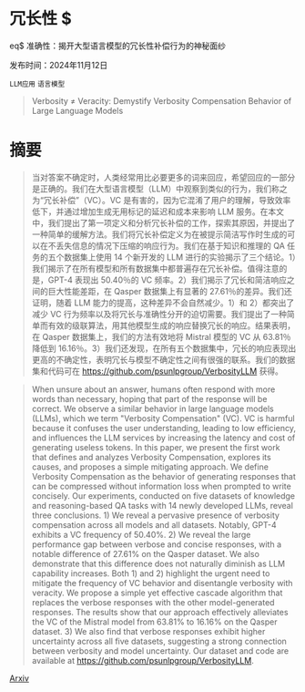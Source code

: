 # 冗长性 $
eq$ 准确性：揭开大型语言模型的冗长性补偿行为的神秘面纱

发布时间：2024年11月12日

`LLM应用` `语言模型`

> Verbosity $\neq$ Veracity: Demystify Verbosity Compensation Behavior of Large Language Models

# 摘要

> 当对答案不确定时，人类经常用比必要更多的词来回应，希望回应的一部分是正确的。我们在大型语言模型（LLM）中观察到类似的行为，我们称之为“冗长补偿”（VC）。VC 是有害的，因为它混淆了用户的理解，导致效率低下，并通过增加生成无用标记的延迟和成本来影响 LLM 服务。在本文中，我们提出了第一项定义和分析冗长补偿的工作，探索其原因，并提出了一种简单的缓解方法。我们将冗长补偿定义为在被提示简洁写作时生成的可以在不丢失信息的情况下压缩的响应行为。我们在基于知识和推理的 QA 任务的五个数据集上使用 14 个新开发的 LLM 进行的实验揭示了三个结论。1）我们揭示了在所有模型和所有数据集中都普遍存在冗长补偿。值得注意的是，GPT-4 表现出 50.40％的 VC 频率。2）我们揭示了冗长和简洁响应之间的巨大性能差距，在 Qasper 数据集上有显著的 27.61％的差异。我们还证明，随着 LLM 能力的提高，这种差异不会自然减少。1）和 2）都突出了减少 VC 行为频率以及将冗长与准确性分开的迫切需要。我们提出了一种简单而有效的级联算法，用其他模型生成的响应替换冗长的响应。结果表明，在 Qasper 数据集上，我们的方法有效地将 Mistral 模型的 VC 从 63.81％降低到 16.16％。3）我们还发现，在所有五个数据集中，冗长的响应表现出更高的不确定性，表明冗长与模型不确定性之间有很强的联系。我们的数据集和代码可在 https://github.com/psunlpgroup/VerbosityLLM 获得。

> When unsure about an answer, humans often respond with more words than necessary, hoping that part of the response will be correct. We observe a similar behavior in large language models (LLMs), which we term "Verbosity Compensation" (VC). VC is harmful because it confuses the user understanding, leading to low efficiency, and influences the LLM services by increasing the latency and cost of generating useless tokens. In this paper, we present the first work that defines and analyzes Verbosity Compensation, explores its causes, and proposes a simple mitigating approach. We define Verbosity Compensation as the behavior of generating responses that can be compressed without information loss when prompted to write concisely. Our experiments, conducted on five datasets of knowledge and reasoning-based QA tasks with 14 newly developed LLMs, reveal three conclusions. 1) We reveal a pervasive presence of verbosity compensation across all models and all datasets. Notably, GPT-4 exhibits a VC frequency of 50.40%. 2) We reveal the large performance gap between verbose and concise responses, with a notable difference of 27.61% on the Qasper dataset. We also demonstrate that this difference does not naturally diminish as LLM capability increases. Both 1) and 2) highlight the urgent need to mitigate the frequency of VC behavior and disentangle verbosity with veracity. We propose a simple yet effective cascade algorithm that replaces the verbose responses with the other model-generated responses. The results show that our approach effectively alleviates the VC of the Mistral model from 63.81% to 16.16% on the Qasper dataset. 3) We also find that verbose responses exhibit higher uncertainty across all five datasets, suggesting a strong connection between verbosity and model uncertainty. Our dataset and code are available at https://github.com/psunlpgroup/VerbosityLLM.

[Arxiv](https://arxiv.org/abs/2411.07858)